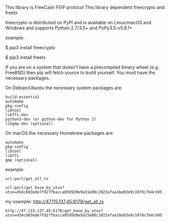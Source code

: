 This library is FreeCash FEIP protocol
This library dependent freecrypto and freetx

freecrypto is distributed on PyPI and is available on Linux/macOS and Windows and supports Python 2.7/3.5+ and PyPy3.5-v5.8.1+

example:


$ pip3 install freecrypto

$ pip3 install freetx

If you are on a system that doesn't have a precompiled binary wheel (e.g. FreeBSD) then pip will fetch source to build yourself. You must have the necessary packages.

On Debian/Ubuntu the necessary system packages are:

    build-essential
    automake
    pkg-config
    libtool
    libffi-dev
    python3-dev (or python-dev for Python 2)
    libgmp-dev (optional)

On macOS the necessary Homebrew packages are:

    automake
    pkg-config
    libtool
    libffi
    gmp (optional)



example:

	url:port/get_all_tx
  
	url:port/get_base_by_utxo?utxo=d54cb03ede7fd27fbacca0595b9e9a31e06c2023afaa1be83e9c1078c7b4cd45

my example:
	http://47.115.137.45:6178/get_all_tx
	
	http://47.115.137.45:6178/get_base_by_utxo?utxo=d54cb03ede7fd27fbacca0595b9e9a31e06c2023afaa1be83e9c1078c7b4cd45
	



	
